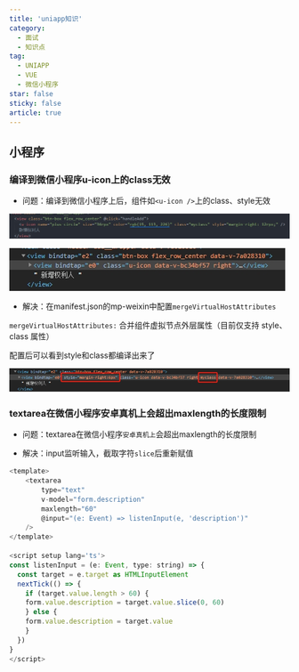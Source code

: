 ```yaml
---
title: 'uniapp知识'
category:
  - 面试
  - 知识点
tag:
  - UNIAPP
  - VUE
  - 微信小程序
star: false
sticky: false  
article: true
---
```


## 小程序

### 编译到微信小程序u-icon上的class无效

- 问题：编译到微信小程序上后，组件如`<u-icon />`上的class、style无效

![](/images/uniapp/mergeVirtualHostAttributes-代码.png)

![](/images/uniapp/mergeVirtualHostAttributes-配置前.png)

- 解决：在manifest.json的mp-weixin中配置`mergeVirtualHostAttributes`

`mergeVirtualHostAttributes:` 合并组件虚拟节点外层属性（目前仅支持 style、class 属性）

配置后可以看到style和class都编译出来了

![](/images/uniapp/mergeVirtualHostAttributes-配置后.png)

### textarea在微信小程序安卓真机上会超出maxlength的长度限制

- 问题：textarea在微信小程序`安卓真机上`会超出maxlength的长度限制

- 解决：input监听输入，截取字符`slice`后重新赋值

``` js
<template>
    <textarea
        type="text"
        v-model="form.description"
        maxlength="60"
        @input="(e: Event) => listenInput(e, 'description')"
    />
</template>

<script setup lang='ts'>
const listenInput = (e: Event, type: string) => {
  const target = e.target as HTMLInputElement
  nextTick(() => {
    if (target.value.length > 60) {
    form.value.description = target.value.slice(0, 60)
    } else {
    form.value.description = target.value
    }
  })
}
</script>
```